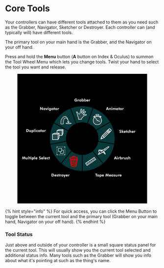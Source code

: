 # Core Tools

Your controllers can have different tools attached to them as you need such as the Grabber, Navigator, Sketcher or Destroyer. Each controller can (and typically will) have different tools.

The primary tool on your main hand is the Grabber, and the Navigator on your off hand.

Press and hold the **Menu** button (**A** button on Index & Oculus) to summon the Tool Wheel Menu which lets you change tools. Twist your hand to select the tool you want and release.

<figure><img src="../../.gitbook/assets/image (7) (1).png" alt=""><figcaption></figcaption></figure>

{% hint style="info" %}
For quick access, you can click the Menu Button to toggle between the current tool and the primary tool (Grabber on your main hand, Navigator on your off hand).
{% endhint %}

### Tool Status

Just above and outside of your controller is a small square status panel for the current tool. This will usually show you the current tool selected and additional status info. Many tools such as the Grabber will show you info about what it's pointing at such as the thing's name.
